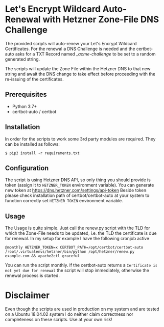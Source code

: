 # Let's Encrypt Wildcard Auto-Renewal with Hetzner Zone-File DNS Challenge

The provided scripts will auto-renew your Let's Encrypt Wildcard Certificates. For the renewal a DNS Challenge is needed and the certbot-auto asks for a TXT Record named *_acme-challenge* to be set to a random generated string.

The scripts will update the Zone File within the Hetzner DNS to that new string and await the DNS change to take effect before proceeding with the re-issuing of the certificates.

## Prerequisites

- Python 3.7+
- certbot-auto / certbot

## Installation

In order for the scripts to work some 3rd party modules are required. They can be installed as follows:

```
$ pip3 install -r requirements.txt
```

## Configuration

The script is using Hetzner DNS API, so only thing you should provide is token (assign it to `HETZNER_TOKEN` environment variable). You can generate new token at https://dns.hetzner.com/settings/api-token
Beside token please check installation path of certbot/certbot-auto at your system to function correctly set `HETZNER_TOKEN` environment variable.

## Usage

The Usage is quite simple. Just call the renew.py script with the TLD for which the Zone-File needs to be updated, i.e. the TLD the certificate is due for renewal. In my setup for example I have the following cronjob active

```
@monthly HETZNER_TOKEN=x CERTBOT_PATH=/opt/certbot/certbot-auto /root/.virtualenvs/hetzner/bin/python /opt/hetzner/renew.py example.com && apache2ctl graceful
```

You can run the script monthly. If the certbot-auto returns a `Certificate is not yet due for renewal` the script will stop immediately, otherwise the renewal process is started.


# Disclaimer

Even though the scripts are used in production on my system and are tested on a Ubuntu 18.04.02 system I do neither claim correctness nor completeness on these scripts. Use at your own risk!
